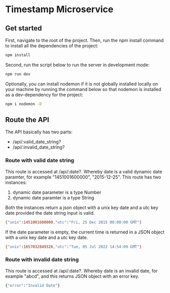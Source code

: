 # Timestamp Microservice

## Get started

First, navigate to the root of the project.
Then, run the npm install command to install all the dependencies of the project:

```bash
npm install
```

Second, run the script below to run the server in development mode:

```bash
npm run dev
```
Optionally, you can install nodemon if it is not globally installed locally on your machine by running the command below so that nodemon is installed as a dev-dependency for the project:

```bash
npm i nodemon -D
```

## Route the API

The API basically has two parts:
- /api/:valid_date_string?
- /api/:invalid_date_string?

### Route with valid date string

This route is accessed at /api/:date?. Whereby date is a valid dynamic date paramter, for example "1451001600000", "2015-12-25". This route has two instances:
1. dynamic date parameter is a type Number
2. dynamic date paramter is a type String

Both the instances return a json object with a unix key date and a utc key date provided the date string input is valid.

```bash
{"unix":1451001600000,"utc":"Fri, 25 Dec 2015 00:00:00 GMT"}
```

If the date parameter is empty, the current time is returned in a JSON object with a unix key date and a utc key date.

```bash
{"unix":1657032849326,"utc":"Tue, 05 Jul 2022 14:54:09 GMT"}
```

### Route with invalid date string

This route is accessed at /api/:date?. Whereby date is an invalid date, for example "abcd", and this returns JSON object with an error key.

```bash
{"error":"Invalid Date"}
```